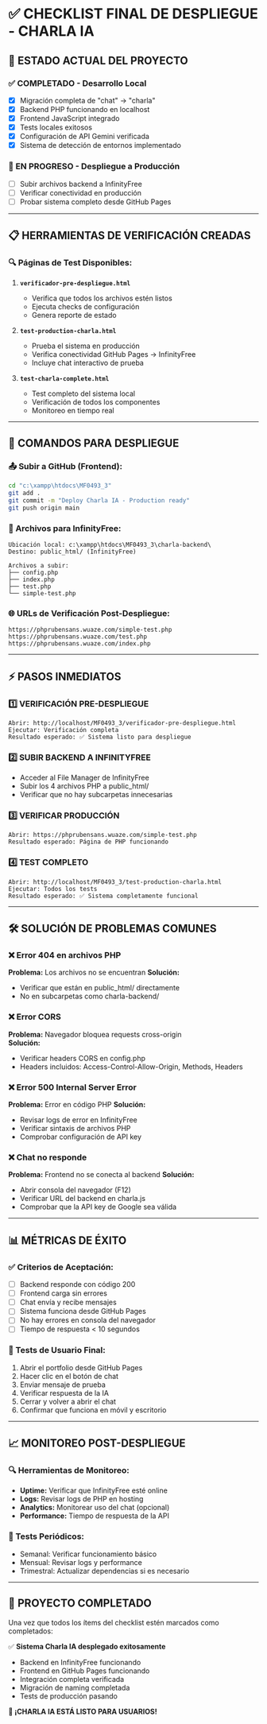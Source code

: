# ✅ CHECKLIST FINAL DE DESPLIEGUE - CHARLA IA

## 🎯 ESTADO ACTUAL DEL PROYECTO

### ✅ COMPLETADO - Desarrollo Local
- [x] Migración completa de "chat" → "charla"
- [x] Backend PHP funcionando en localhost
- [x] Frontend JavaScript integrado
- [x] Tests locales exitosos
- [x] Configuración de API Gemini verificada
- [x] Sistema de detección de entornos implementado

### 🔄 EN PROGRESO - Despliegue a Producción
- [ ] Subir archivos backend a InfinityFree
- [ ] Verificar conectividad en producción
- [ ] Probar sistema completo desde GitHub Pages

---

## 📋 HERRAMIENTAS DE VERIFICACIÓN CREADAS

### 🔍 Páginas de Test Disponibles:

1. **`verificador-pre-despliegue.html`**
   - Verifica que todos los archivos estén listos
   - Ejecuta checks de configuración
   - Genera reporte de estado

2. **`test-production-charla.html`**
   - Prueba el sistema en producción
   - Verifica conectividad GitHub Pages → InfinityFree
   - Incluye chat interactivo de prueba

3. **`test-charla-complete.html`**
   - Test completo del sistema local
   - Verificación de todos los componentes
   - Monitoreo en tiempo real

---

## 🚀 COMANDOS PARA DESPLIEGUE

### 📤 Subir a GitHub (Frontend):
```bash
cd "c:\xampp\htdocs\MF0493_3"
git add .
git commit -m "Deploy Charla IA - Production ready"
git push origin main
```

### 📁 Archivos para InfinityFree:
```
Ubicación local: c:\xampp\htdocs\MF0493_3\charla-backend\
Destino: public_html/ (InfinityFree)

Archivos a subir:
├── config.php
├── index.php  
├── test.php
└── simple-test.php
```

### 🌐 URLs de Verificación Post-Despliegue:
```
https://phprubensans.wuaze.com/simple-test.php
https://phprubensans.wuaze.com/test.php
https://phprubensans.wuaze.com/index.php
```

---

## ⚡ PASOS INMEDIATOS

### 1️⃣ VERIFICACIÓN PRE-DESPLIEGUE
```
Abrir: http://localhost/MF0493_3/verificador-pre-despliegue.html
Ejecutar: Verificación completa
Resultado esperado: ✅ Sistema listo para despliegue
```

### 2️⃣ SUBIR BACKEND A INFINITYFREE
- Acceder al File Manager de InfinityFree
- Subir los 4 archivos PHP a public_html/
- Verificar que no hay subcarpetas innecesarias

### 3️⃣ VERIFICAR PRODUCCIÓN
```
Abrir: https://phprubensans.wuaze.com/simple-test.php
Resultado esperado: Página de PHP funcionando
```

### 4️⃣ TEST COMPLETO
```
Abrir: http://localhost/MF0493_3/test-production-charla.html
Ejecutar: Todos los tests
Resultado esperado: ✅ Sistema completamente funcional
```

---

## 🛠️ SOLUCIÓN DE PROBLEMAS COMUNES

### ❌ Error 404 en archivos PHP
**Problema:** Los archivos no se encuentran
**Solución:** 
- Verificar que están en public_html/ directamente
- No en subcarpetas como charla-backend/

### ❌ Error CORS
**Problema:** Navegador bloquea requests cross-origin  
**Solución:**
- Verificar headers CORS en config.php
- Headers incluidos: Access-Control-Allow-Origin, Methods, Headers

### ❌ Error 500 Internal Server Error
**Problema:** Error en código PHP
**Solución:**
- Revisar logs de error en InfinityFree
- Verificar sintaxis de archivos PHP
- Comprobar configuración de API key

### ❌ Chat no responde
**Problema:** Frontend no se conecta al backend
**Solución:**
- Abrir consola del navegador (F12)
- Verificar URL del backend en charla.js
- Comprobar que la API key de Google sea válida

---

## 📊 MÉTRICAS DE ÉXITO

### ✅ Criterios de Aceptación:
- [ ] Backend responde con código 200
- [ ] Frontend carga sin errores
- [ ] Chat envía y recibe mensajes
- [ ] Sistema funciona desde GitHub Pages
- [ ] No hay errores en consola del navegador
- [ ] Tiempo de respuesta < 10 segundos

### 🎯 Tests de Usuario Final:
1. Abrir el portfolio desde GitHub Pages
2. Hacer clic en el botón de chat
3. Enviar mensaje de prueba
4. Verificar respuesta de la IA
5. Cerrar y volver a abrir el chat
6. Confirmar que funciona en móvil y escritorio

---

## 📈 MONITOREO POST-DESPLIEGUE

### 🔍 Herramientas de Monitoreo:
- **Uptime:** Verificar que InfinityFree esté online
- **Logs:** Revisar logs de PHP en hosting
- **Analytics:** Monitorear uso del chat (opcional)
- **Performance:** Tiempo de respuesta de la API

### 📱 Tests Periódicos:
- Semanal: Verificar funcionamiento básico
- Mensual: Revisar logs y performance
- Trimestral: Actualizar dependencias si es necesario

---

## 🎉 PROYECTO COMPLETADO

Una vez que todos los ítems del checklist estén marcados como completados:

✅ **Sistema Charla IA desplegado exitosamente**
- Backend en InfinityFree funcionando
- Frontend en GitHub Pages funcionando  
- Integración completa verificada
- Migración de naming completada
- Tests de producción pasando

**🚀 ¡CHARLA IA ESTÁ LISTO PARA USUARIOS!**
